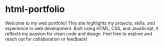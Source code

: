 # html-portfolio
Welcome to my web portfolio! This site highlights my projects, skills, and experience in web development. Built using HTML, CSS, and JavaScript, it reflects my passion for clean code and design. Feel free to explore and reach out for collaboration or feedback!
